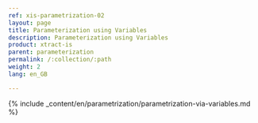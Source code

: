 ```yaml
---
ref: xis-parametrization-02
layout: page
title: Parameterization using Variables
description: Parameterization using Variables
product: xtract-is
parent: parameterization
permalink: /:collection/:path
weight: 2
lang: en_GB

---
```


{% include _content/en/parametrization/parametrization-via-variables.md  %}
